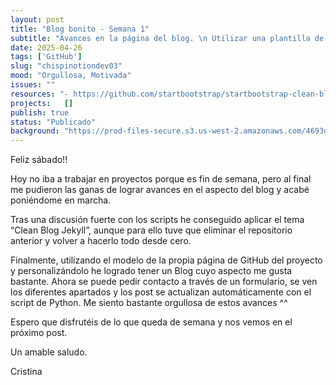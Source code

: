 ```yaml
---
layout: post
title: "Blog bonito - Semana 1"
subtitle: "Avances en la página del blog. \n Utilizar una plantilla de Bootstrap para que el blog quede más estético."
date: 2025-04-26
tags: ['GitHub']
slug: "chispinotiondev03"
mood: "Orgullosa, Motivada"
issues: ""
resources: "- https://github.com/startbootstrap/startbootstrap-clean-blog-jekyll"
projects:   []
publish: true
status: "Publicado"
background: "https://prod-files-secure.s3.us-west-2.amazonaws.com/4693d737-61cb-40a9-aa45-c589c0378838/5c00a115-1a1f-4b86-94f8-e8aab5b76ccb/post-03.jpg?X-Amz-Algorithm=AWS4-HMAC-SHA256&X-Amz-Content-Sha256=UNSIGNED-PAYLOAD&X-Amz-Credential=ASIAZI2LB466WGO33A7V%2F20250426%2Fus-west-2%2Fs3%2Faws4_request&X-Amz-Date=20250426T124022Z&X-Amz-Expires=3600&X-Amz-Security-Token=IQoJb3JpZ2luX2VjEKf%2F%2F%2F%2F%2F%2F%2F%2F%2F%2FwEaCXVzLXdlc3QtMiJHMEUCIQDH15HFCSZvl%2BkobWFdmAmXQFaBp0H0acuNzJvwdpprpgIgBbq2I%2FvbuX3A5EvTdkbR1NxCyu9ONgy8PAQBvIHap%2B4q%2FwMIQBAAGgw2Mzc0MjMxODM4MDUiDMdtTqDntMyYj62ddSrcA5GdFW3NKKrsknHSupMwZl2FhgU7dgPkoiBL6dRPeYns4w1fLRM2RsBt35hhOlLA3gmaiYF1qy51MXhd78BXLDADONRcs4mJPe0xG2CNQvY01rcS9jxVMnDBcLkznv9TeppBHiZDdfYJ7x4c%2FUuZNnQeg0s4HBanAnURn6MMoBPm1MkoU7g4L1v4tVvpHouVD1WND0r%2F9sIe0MR3%2FUT%2BlyXYhyqbHXfloEMD7s9TuDdIv7%2ByMjQScwHJOGMEdi6xeNENDwzuCWfJlrrVq7rtKe35f2d0jEiKZ6jlSjiCrfFlipQWGcK8gNgjkr%2BklQ%2FKUp3NHOH0QcYr1Uh6Ox%2BbNKkdSz5n8e47%2B67VxyPCqCU0SDA9prFNNPmV2plQR0tZdBoDBQxUWwp8Kkm2sTwegcYLW5rd7Jaq9XKPO%2B7o8CtcJNFQYCe3bd2dOUKUDfSnmB7LZ2XrEohu4X3%2Bl4Ggz%2BEgGMDGTSMRe8w6mp0Tms9Z6d2k0f705nqCtI3yyRjJDTq5YiZEb9vXiNgKemtrc6lQnRO29rIAv9bYmGEVM4G9dDEzNrP1nhicIx0QblgXEHY%2FaNH2iqGBRXSqLNL9JEKu3RwanfbXMjy5qNb11TG5t3dIErjSDQqLazjvMM6CssAGOqUB5W%2F7WYpYsFquu1DQymekqHt11ZBDcZtlzf7riarIcfSgWpzNx0tc0wBwebkdmarBaYmUa8k69Z4Os%2B5iVGFLYXOMoCHSUcIN6V1cdTCitCOchzuJ%2BWBop%2Ba5haioVyIs2mIdF9cS1h%2B1uuyv0KO3tSl4H0enoMDTkmz95L14WU%2F3ww4BCiOI5XjdWDMoCGzQpx1swILrAIXMvc23%2Bz%2FJ%2FWpmnll%2F&X-Amz-Signature=b501b290c2844a9d82dad99373fbc5ac419d5f0c5ba03fa230d5d850cefbb036&X-Amz-SignedHeaders=host&x-id=GetObject"  # Aquí agregamos el campo de fondo
---
```


Feliz sábado!!

Hoy no iba a trabajar en proyectos porque es fin de semana, pero al final me pudieron las ganas de lograr avances en el aspecto del blog y acabé poniéndome en marcha.

Tras una discusión fuerte con los scripts he conseguido aplicar el tema “Clean Blog Jekyll”, aunque para ello tuve que eliminar el repositorio anterior y volver a hacerlo todo desde cero.

Finalmente, utilizando el modelo de la propia página de GitHub del proyecto y personalizándolo he logrado tener un Blog cuyo aspecto me gusta bastante. Ahora se puede pedir contacto a través de un formulario, se ven los diferentes apartados y los post se actualizan automáticamente con el script de Python. Me siento bastante orgullosa de estos avances ^^

Espero que disfrutéis de lo que queda de semana y nos vemos en el próximo post.

Un amable saludo.

Cristina
